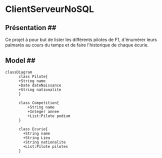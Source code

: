 # ClientServeurNoSQL

## Présentation ## 

Ce projet à pour but de lister les différents pilotes de F1, d'énumérer leurs palmarès au cours du temps et de faire l'historique de chaque écurie.

## Model ## 

```mermaid
classDiagram
      class Pilote{
      +String name
      +Date dateNaissance
      +String nationalite
      }
      
      class Competition{
          +String name
          +Integer annee
          +List:Pilote podium
      }
      
      class Ecurie{
        +String name
        +String Lieu
        +String nationalite
        +List:Pilote pilotes
      }
```

